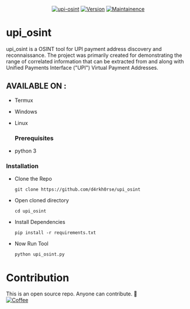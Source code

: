 <p align="center">
<a href="#"><img title="upi-osint" src="https://img.shields.io/badge/Tool-upi--osint-green"></a>
<a href="#"><img title="Version" src="https://img.shields.io/badge/Version-0.1-red"></a>
<a href="#"><img title="Maintainence" src="https://img.shields.io/badge/Maintained-Yes-blue"></a>
</p>

# upi_osint

upi_osint is a OSINT tool for UPI payment address discovery and reconnaissance. The project was primarily created for demonstrating the range of correlated information that can be extracted from and along with Unified Payments Interface ("UPI") Virtual Payment Addresses.


## AVAILABLE ON :

* Termux
* Windows
* Linux
  
  ### Prerequisites

- python 3 

### Installation

- Clone the Repo
  ```
  git clone https://github.com/d4rkh0rse/upi_osint
  ```
- Open cloned directory
  ```
  cd upi_osint
  ```
- Install Dependencies 
  ```
  pip install -r requirements.txt
  ```
- Now Run Tool
  ```
  python upi_osint.py
  ```
  
 # Contribution
This is an open source repo. Anyone can contribute. :beers: <br/>
	[![Coffee](https://www.buymeacoffee.com/assets/img/custom_images/orange_img.png)](https://www.buymeacoffee.com/d4rkh0rse)
